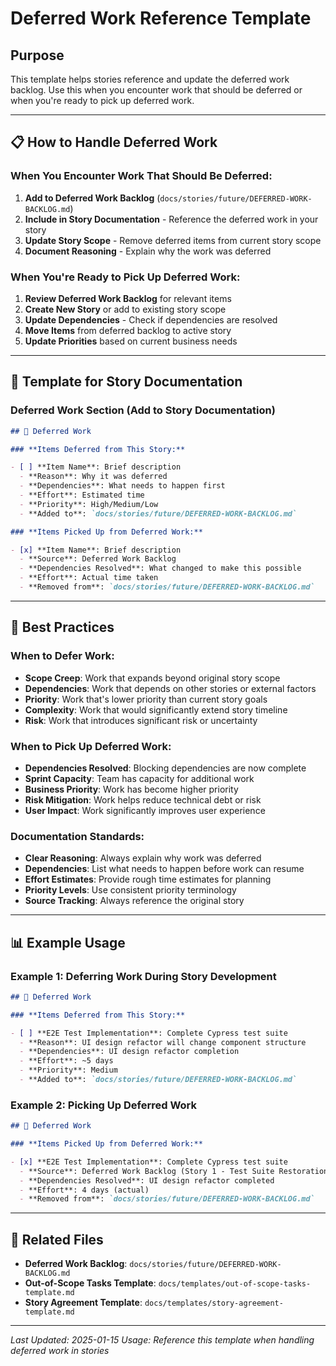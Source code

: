 # Deferred Work Reference Template

## Purpose

This template helps stories reference and update the deferred work backlog. Use this when you encounter work that should be deferred or when you're ready to pick up deferred work.

---

## 📋 How to Handle Deferred Work

### **When You Encounter Work That Should Be Deferred:**

1. **Add to Deferred Work Backlog** (`docs/stories/future/DEFERRED-WORK-BACKLOG.md`)
2. **Include in Story Documentation** - Reference the deferred work in your story
3. **Update Story Scope** - Remove deferred items from current story scope
4. **Document Reasoning** - Explain why the work was deferred

### **When You're Ready to Pick Up Deferred Work:**

1. **Review Deferred Work Backlog** for relevant items
2. **Create New Story** or add to existing story scope
3. **Update Dependencies** - Check if dependencies are resolved
4. **Move Items** from deferred backlog to active story
5. **Update Priorities** based on current business needs

---

## 📝 Template for Story Documentation

### **Deferred Work Section (Add to Story Documentation)**

```markdown
## 🔄 Deferred Work

### **Items Deferred from This Story:**

- [ ] **Item Name**: Brief description
  - **Reason**: Why it was deferred
  - **Dependencies**: What needs to happen first
  - **Effort**: Estimated time
  - **Priority**: High/Medium/Low
  - **Added to**: `docs/stories/future/DEFERRED-WORK-BACKLOG.md`

### **Items Picked Up from Deferred Work:**

- [x] **Item Name**: Brief description
  - **Source**: Deferred Work Backlog
  - **Dependencies Resolved**: What changed to make this possible
  - **Effort**: Actual time taken
  - **Removed from**: `docs/stories/future/DEFERRED-WORK-BACKLOG.md`
```

---

## 🎯 Best Practices

### **When to Defer Work:**

- **Scope Creep**: Work that expands beyond original story scope
- **Dependencies**: Work that depends on other stories or external factors
- **Priority**: Work that's lower priority than current story goals
- **Complexity**: Work that would significantly extend story timeline
- **Risk**: Work that introduces significant risk or uncertainty

### **When to Pick Up Deferred Work:**

- **Dependencies Resolved**: Blocking dependencies are now complete
- **Sprint Capacity**: Team has capacity for additional work
- **Business Priority**: Work has become higher priority
- **Risk Mitigation**: Work helps reduce technical debt or risk
- **User Impact**: Work significantly improves user experience

### **Documentation Standards:**

- **Clear Reasoning**: Always explain why work was deferred
- **Dependencies**: List what needs to happen before work can resume
- **Effort Estimates**: Provide rough time estimates for planning
- **Priority Levels**: Use consistent priority terminology
- **Source Tracking**: Always reference the original story

---

## 📊 Example Usage

### **Example 1: Deferring Work During Story Development**

```markdown
## 🔄 Deferred Work

### **Items Deferred from This Story:**

- [ ] **E2E Test Implementation**: Complete Cypress test suite
  - **Reason**: UI design refactor will change component structure
  - **Dependencies**: UI design refactor completion
  - **Effort**: ~5 days
  - **Priority**: Medium
  - **Added to**: `docs/stories/future/DEFERRED-WORK-BACKLOG.md`
```

### **Example 2: Picking Up Deferred Work**

```markdown
## 🔄 Deferred Work

### **Items Picked Up from Deferred Work:**

- [x] **E2E Test Implementation**: Complete Cypress test suite
  - **Source**: Deferred Work Backlog (Story 1 - Test Suite Restoration)
  - **Dependencies Resolved**: UI design refactor completed
  - **Effort**: 4 days (actual)
  - **Removed from**: `docs/stories/future/DEFERRED-WORK-BACKLOG.md`
```

---

## 🔗 Related Files

- **Deferred Work Backlog**: `docs/stories/future/DEFERRED-WORK-BACKLOG.md`
- **Out-of-Scope Tasks Template**: `docs/templates/out-of-scope-tasks-template.md`
- **Story Agreement Template**: `docs/templates/story-agreement-template.md`

---

_Last Updated: 2025-01-15_
_Usage: Reference this template when handling deferred work in stories_
